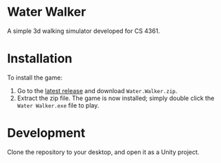 # Water Walker
A simple 3d walking simulator developed for CS 4361.

# Installation
To install the game:
1. Go to the [latest release](https://github.com/olicauli/cs4361-project-water-walker/releases) and download `Water.Walker.zip`.
2. Extract the zip file.
The game is now installed; simply double click the `Water Walker.exe` file to play.

# Development
Clone the repository to your desktop, and open it as a Unity project.
